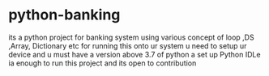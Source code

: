 # python-banking
its a python project for banking system using various concept of loop ,DS ,Array, Dictionary etc
for running this onto ur system u need to setup ur device and u must have a version above 3.7 of python 
a set up Python IDLe ia enough to run this project and its open to contribution 
